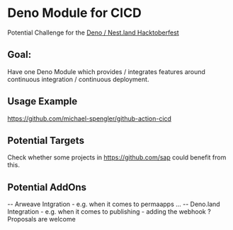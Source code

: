 # Deno Module for CICD
Potential Challenge for the [Deno / Nest.land Hacktoberfest](https://organize.mlh.io/participants/events/5363-nest-land-hacktoberfest-online-meetup-with-ryan-dahl-sam-williams-and-michael-spengler) 

## Goal: 
Have one Deno Module which provides / integrates features around continuous integration / continuous deployment.

## Usage Example
https://github.com/michael-spengler/github-action-cicd

## Potential Targets 
Check whether some projects in https://github.com/sap could benefit from this.

## Potential AddOns
-- Arweave Intgration - e.g. when it comes to permaapps ...
-- Deno.land Integration - e.g. when it comes to publishing - adding the webhook ?
Proposals are welcome


